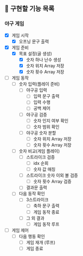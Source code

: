 ## 🧭 구현할 기능 목록  

### 야구 게임  
- [x] 게임 시작  
  - [x] 오프닝 문구 출력  
- [x] 게임 준비  
  - [x] 목표 설정(골 생성)
    - [x] 숫자 하나 난수 생성  
    - [x] 숫자 위치 Array 저장  
    - [x] 숫자 횟수 Array 저장
- [ ] 게임 동작
  - [ ] 숫자 입력(플레이 준비)  
    - [ ] 야구공 입력  
      - [ ] 입력 문구 출력  
      - [ ] 입력 수행  
      - [ ] 공백 제어  
    - [ ] 야구공 검증  
      - [ ] 숫자 인지 여부 확인  
      - [ ] 숫자 범위 확인  
    - [ ] 야구공 숫자 분할  
      - [ ] 숫자 위치 Array 저장  
      - [ ] 숫자 횟수 Array 저장  
  - [ ] 숫자 비교(게임 플레이)  
    - [ ] 스트라이크 검증  
      - [ ] idx 순회
      - [ ] 숫자 값 매칭  
    - [ ] 스트라이크 숫자 이외 볼 검증  
      - [ ] 숫자 횟수 Array 검증  
    - [ ] 결과문 출력
  - [ ] 다음 동작 확인  
    - [ ] 3스트라이크  
      - [ ] 축하 문구 출력  
      - [ ] 게임 동작 종료  
    - [ ] 그 외 결과  
      - [ ] 게임 동작 루프
- [ ] 게임 제어  
  - [ ] 다음 행동 확인  
    - [ ] 게임 재개 (루프)  
    - [ ] 게임 종료